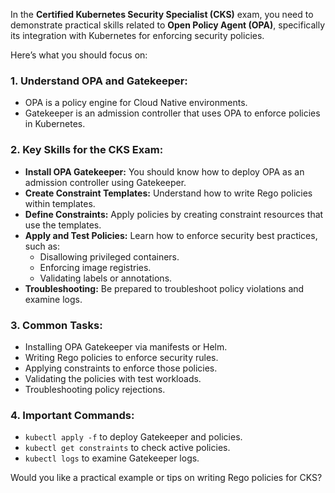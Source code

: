 In the **Certified Kubernetes Security Specialist (CKS)** exam, you need to demonstrate practical skills related to **Open Policy Agent (OPA)**, specifically its integration with Kubernetes for enforcing security policies. 

Here’s what you should focus on:

### **1. Understand OPA and Gatekeeper:**
- OPA is a policy engine for Cloud Native environments. 
- Gatekeeper is an admission controller that uses OPA to enforce policies in Kubernetes.

### **2. Key Skills for the CKS Exam:**
- **Install OPA Gatekeeper:** You should know how to deploy OPA as an admission controller using Gatekeeper.
- **Create Constraint Templates:** Understand how to write Rego policies within templates.
- **Define Constraints:** Apply policies by creating constraint resources that use the templates.
- **Apply and Test Policies:** Learn how to enforce security best practices, such as:
  - Disallowing privileged containers.
  - Enforcing image registries.
  - Validating labels or annotations.
- **Troubleshooting:** Be prepared to troubleshoot policy violations and examine logs.

### **3. Common Tasks:**
- Installing OPA Gatekeeper via manifests or Helm.
- Writing Rego policies to enforce security rules.
- Applying constraints to enforce those policies.
- Validating the policies with test workloads.
- Troubleshooting policy rejections.

### **4. Important Commands:**
- `kubectl apply -f` to deploy Gatekeeper and policies.
- `kubectl get constraints` to check active policies.
- `kubectl logs` to examine Gatekeeper logs.

Would you like a practical example or tips on writing Rego policies for CKS?
